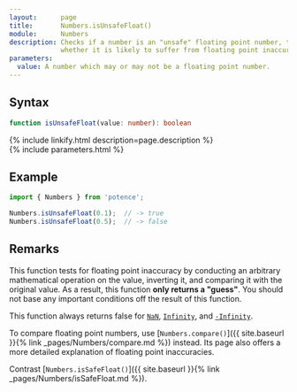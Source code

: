 ```yaml
---
layout:      page
title:       Numbers.isUnsafeFloat()
module:      Numbers
description: Checks if a number is an "unsafe" floating point number, that is
             whether it is likely to suffer from floating point inaccuracies.
parameters:
  value: A number which may or may not be a floating point number.
---
```

## Syntax

```ts
function isUnsafeFloat(value: number): boolean
```

<div class="description">{% include linkify.html description=page.description %}</div>
{% include parameters.html %}

## Example

```ts
import { Numbers } from 'potence';

Numbers.isUnsafeFloat(0.1);  // -> true
Numbers.isUnsafeFloat(0.5);  // -> false
```

## Remarks

This function tests for floating point inaccuracy by conducting an arbitrary
mathematical operation on the value, inverting it, and comparing it with the
original value. As a result, this function **only returns a "guess"**. You
should not base any important conditions off the result of this function.

This function always returns false for
[`NaN`](https://developer.mozilla.org/en-US/docs/Web/JavaScript/Reference/Global_Objects/Number/NaN),
[`Infinity`](https://developer.mozilla.org/en-US/docs/Web/JavaScript/Reference/Global_Objects/Number/POSITIVE_INFINITY),
and [`-Infinity`](https://developer.mozilla.org/en-US/docs/Web/JavaScript/Reference/Global_Objects/Number/NEGATIVE_INFINITY).

To compare floating point numbers, use
[`Numbers.compare()`]({{ site.baseurl }}{% link _pages/Numbers/compare.md %})
instead. Its page also offers a more detailed explanation of floating
point inaccuracies.

Contrast [`Numbers.isSafeFloat()`]({{ site.baseurl }}{% link _pages/Numbers/isSafeFloat.md %}).
